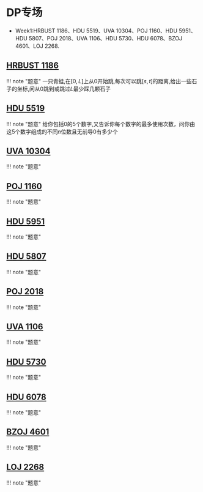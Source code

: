 # DP专场
 - Week1:HRBUST 1186、HDU 5519、UVA 10304、POJ 1160、HDU 5951、
         HDU 5807、POJ 2018、UVA 1106、HDU 5730、HDU 6078、BZOJ 4601、LOJ 2268.

## [HRBUST 1186](http://acm.hrbust.edu.cn/index.php?m=ProblemSet&a=showProblem&problem_id=1186)

!!! note "题意"
    一只青蛙,在$[0,L]$上从$0$开始跳,每次可以跳$[s,t]$的距离,给出一些石子的坐标,问从$0$跳到或跳过$L$最少踩几颗石子

## [HDU 5519](http://acm.hdu.edu.cn/showproblem.php?pid=5519)

!!! note "题意"
    给你包括$0$的$5$个数字,又告诉你每个数字的最多使用次数，问你由这$5$个数字组成的不同$n$位数且无前导$0$有多少个

## [UVA 10304](https://vjudge.net/problem/UVA-10304)

!!! note "题意"

## [POJ 1160](http://poj.org/problem?id=1160)

!!! note "题意"

## [HDU 5951](http://acm.hdu.edu.cn/showproblem.php?pid=5951)

!!! note "题意"

## [HDU 5807](http://acm.hdu.edu.cn/showproblem.php?pid=5951)

!!! note "题意"

## [POJ 2018](http://poj.org/problem?id=2018)

!!! note "题意"

## [UVA 1106](https://vjudge.net/problem/UVA-1106)

!!! note "题意"

## [HDU 5730](http://acm.hdu.edu.cn/showproblem.php?pid=5730)

!!! note "题意"

## [HDU 6078](http://acm.hdu.edu.cn/showproblem.php?pid=6078)

!!! note "题意"

## [BZOJ 4601](http://www.lydsy.com/JudgeOnline/problem.php?id=4601)

!!! note "题意"

## [LOJ 2268](https://loj.ac/problem/2268)

!!! note "题意"
